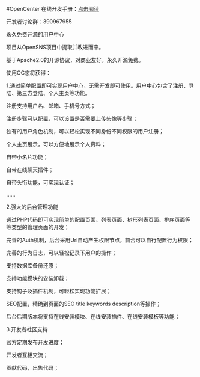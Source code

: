 #OpenCenter
在线开发手册：[点击阅读](http://www.ocenter.cn/index.php?m=book&f=browse&nodeID=1)

开发者讨论群：390967955

永久免费开源的用户中心

项目从OpenSNS项目中提取并改进而来。

基于Apache2.0的开源协议，对商业友好，永久开源免费。

使用OC您将获得：

1.通过简单配置即可实现用户中心，无需开发即可使用。用户中心包含了注册、登陆、第三方登陆、个人主页等功能。

注册支持用户名、邮箱、手机号方式；

注册步骤可以配置，可以设置是否需要上传头像等步骤；

独有的用户角色机制，可以轻松实现不同身份不同权限的用户注册；

个人主页展示，可以方便地展示个人资料；

自带小名片功能；

自带在线聊天插件；

自带头衔功能，可实现认证；

……

2.强大的后台管理功能

通过PHP代码即可实现简单的配置页面、列表页面、树形列表页面、排序页面等等类型的管理页面的开发；

完善的Auth机制，后台采用Url自动产生权限节点，前台可以自行配置行为权限；

完善的行为日志，可以轻松记录下用户的操作；

支持数据库备份还原；

支持功能模块的安装卸载；

支持钩子及插件机制，可轻松实现功能扩展；

SEO配置，精确到页面的SEO title keywords description等操作；

后台后期版本将支持在线安装模块、在线安装插件、在线安装模板等功能；

3.开发者社区支持

官方定期发布开发进度；

开发者互相交流；

贡献代码，出售代码；